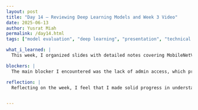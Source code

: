 ```yaml
---
layout: post
title: "Day 14 – Reviewing Deep Learning Models and Week 3 Video"
date: 2025-06-13
author: Yusrat Miah
permalink: /day14.html
tags: ["model evaluation", "deep learning", "presentation", "technical blockers"]

what_i_learned: |
  This week, I organized slides with detailed notes covering MobileNetV1, MobileNetV2, EfficientNetB0, EfficientNetV2, and DenseNet-121 in preparation for a meeting with my mentor, where we discussed model evaluation metrics including accuracy, precision, recall, and F1-score. I also created and recorded the presentation for the Week 3 video using Zoom. Additionally, I attempted to set up the codebase in the lab’s local environment to run on available machines. The effort was unsuccessful due to permission restrictions.

blockers: |
  The main blocker I encountered was the lack of admin access, which prevented me from installing necessary dependencies on the lab machines.

reflection: |
  Reflecting on the week, I feel that I made solid progress in understanding and communicating key model architectures and evaluation metrics. While the technical setup issue slowed down practical implementation, it highlighted the importance of infrastructure readiness. I now have a stronger grasp of model selection trade-offs and am better prepared to experiment with them. Next week, my focus will be on using DenseNet-121 and applying scaling strategies by training at different epoch levels, optimizing the model, and exploring regularization techniques to improve generalization.


---
```

